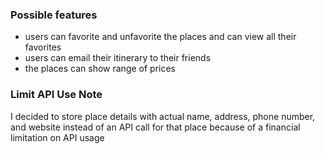 ### Possible features
  - users can favorite and unfavorite the places and can view all their favorites
  - users can email their itinerary to their friends
  - the places can show range of prices 
  
### Limit API Use Note

I decided to store place details with actual name, address, phone number, and website instead of an API call for that place because of a financial limitation on API usage

